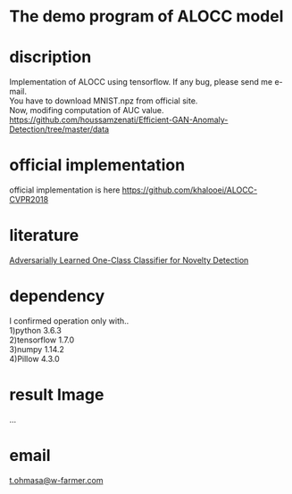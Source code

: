 # The demo program of ALOCC model    

# discription  
 Implementation of ALOCC using tensorflow.   If any bug, please send me e-mail.   
 You have to  download MNIST.npz from official site.   
 Now, modifing computation of AUC value.
 https://github.com/houssamzenati/Efficient-GAN-Anomaly-Detection/tree/master/data  
 
# official implementation  
official implementation is here
https://github.com/khalooei/ALOCC-CVPR2018

# literature  
 [Adversarially Learned One-Class Classifier for Novelty Detection](https://arxiv.org/abs/1802.09088)  

# dependency  
I confirmed operation only with..   
1)python 3.6.3  
2)tensorflow 1.7.0  
3)numpy 1.14.2    
4)Pillow 4.3.0  

# result Image
... 

# email  
t.ohmasa@w-farmer.com  
